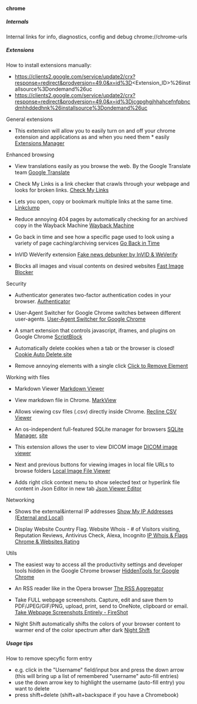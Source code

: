 #### chrome

##### Internals

Internal links for info, diagnostics, config and debug chrome://chrome-urls

##### Extensions

How to install extensions manually:

 * https://clients2.google.com/service/update2/crx?response=redirect&prodversion=49.0&x=id%3D<Extension_ID>%26installsource%3Dondemand%26uc
 * https://clients2.google.com/service/update2/crx?response=redirect&prodversion=49.0&x=id%3Djcgpghgjhhahcefnfpbncdmhhddedhnk%26installsource%3Dondemand%26uc


General extensions

 * This extension will allow you to easily turn on and off your chrome extension and applications as and when you need them * easily
   [Extensions Manager](https://chrome.google.com/webstore/detail/extensions-manager/kllcckbicipekmojkcopeameajngoomf)


Enhanced browsing

 * View translations easily as you browse the web. By the Google Translate team
   [Google Translate](https://chrome.google.com/webstore/detail/google-translate/aapbdbdomjkkjkaonfhkkikfgjllcleb?hl=en)

 * Check My Links is a link checker that crawls through your webpage and looks for broken links.
   [Check My Links](https://chrome.google.com/webstore/detail/check-my-links/ojkcdipcgfaekbeaelaapakgnjflfglf)

 * Lets you open, copy or bookmark multiple links at the same time.
   [Linkclump](https://chrome.google.com/webstore/detail/linkclump/lfpjkncokllnfokkgpkobnkbkmelfefj)
 
 * Reduce annoying 404 pages by automatically checking for an archived copy in the Wayback Machine
   [Wayback Machine](https://chrome.google.com/webstore/detail/wayback-machine/fpnmgdkabkmnadcjpehmlllkndpkmiak)
   
 * Go back in time and see how a specific page used to look using a variety of page caching/archiving services
   [Go Back in Time](https://chrome.google.com/webstore/detail/go-back-in-time/hgdahcpipmgehmaaankiglanlgljlakj)
   
 * InVID WeVerify extension
   [Fake news debunker by InVID & WeVerify](https://chrome.google.com/webstore/detail/fake-news-debunker-by-inv/mhccpoafgdgbhnjfhkcmgknndkeenfhe)

 * Blocks all images and visual contents on desired websites
   [Fast Image Blocker](https://chrome.google.com/webstore/detail/fast-image-blocker/khgnndhdnkpmlflndgobodbhgheaegon)
 
Security

 * Authenticator generates two-factor authentication codes in your browser.
   [Authenticator](https://chrome.google.com/webstore/detail/authenticator/bhghoamapcdpbohphigoooaddinpkbai)

 * User-Agent Switcher for Google Chrome switches between different user-agents.
   [User-Agent Switcher for Google Chrome](https://chrome.google.com/webstore/detail/user-agent-switcher-for-c/djflhoibgkdhkhhcedjiklpkjnoahfmg)
  
 * A smart extension that controls javascript, iframes, and plugins on Google Chrome
   [ScriptBlock](https://chrome.google.com/webstore/detail/scriptblock/hcdjknjpbnhdoabbngpmfekaecnpajba)
 
 * Automatically delete cookies when a tab or the browser is closed!
   [Cookie Auto Delete](https://chrome.google.com/webstore/detail/cookie-auto-delete/kceglpglilklghkgofolieongaolnaob),[site](https://mybrowseraddon.com/cookie-auto-delete.html)

 * Remove annoying elements with a single click
   [Click to Remove Element](https://chrome.google.com/webstore/detail/click-to-remove-element/jcgpghgjhhahcefnfpbncdmhhddedhnk)


Working with files

 * Markdown Viewer
   [Markdown Viewer](https://chrome.google.com/webstore/detail/markdown-viewer/ckkdlimhmcjmikdlpkmbgfkaikojcbjk)

 * View markdown file in Chrome.
   [MarkView](https://chrome.google.com/webstore/detail/markview/iaddkimmopgchbbnmfmdcophmlnghkim)

 * Allows viewing csv files (.csv) directly inside Chrome.
   [Recline CSV Viewer](https://chrome.google.com/webstore/detail/recline-csv-viewer/ibfcfelnbfhlbpelldnngdcklnndhael)

 * An os-independent full-featured SQLite manager for browsers
   [SQLite Manager](https://chrome.google.com/webstore/detail/sqlite-manager/njognipnngillknkhikjecpnbkefclfe), [site](https://add0n.com/sqlite-manager.html)

 * This extension allows the user to view DICOM image
   [DICOM image viewer](https://chrome.google.com/webstore/detail/dicom-image-viewer/ehppmcooahfnlfhhcflpkcjmonkoindc)

 * Next and previous buttons for viewing images in local file URLs to browse folders
   [Local Image File Viewer](https://chrome.google.com/webstore/detail/local-image-file-viewer/lhlckkgdiojkapplglfeomlkjllphilo)
  
 * Adds right click context menu to show selected text or hyperlink file content in Json Editor in new tab
   [Json Viewer Editor](https://chrome.google.com/webstore/detail/json-viewer-editor/emlglgogdlkgaepogbphgkdlpdlchdgg)

   
Networking

 * Shows the external&internal IP addresses
   [Show My IP Addresses (External and Local)](https://chrome.google.com/webstore/detail/show-my-ip-addresses-exte/opljiobgnagdjikipnagigiacllolpaj)

 * Display Website Country Flag. Website Whois - # of Visitors visiting, Reputation Reviews, Antivirus Check, Alexa, Incognito
   [IP Whois & Flags Chrome & Websites Rating](https://chrome.google.com/webstore/detail/ip-whois-flags-chrome-web/kmdfbacgombndnllogoijhnggalgmkon)

Utils

 * The easiest way to access all the productivity settings and developer tools hidden in the Google Chrome browser
   [HiddenTools for Google Chrome](https://chrome.google.com/webstore/detail/hiddentools-for-google-ch/jhcdplpmjpchlfjfihdpimbakifjnnda)

 * An RSS reader like in the Opera browser
   [The RSS Aggregator](https://chrome.google.com/webstore/detail/the-rss-aggregator/ffhafkagcdhnhamiaecajogjcfgienom)
  
 * Take FULL webpage screenshots. Capture, edit and save them to PDF/JPEG/GIF/PNG, upload, print, send to OneNote, clipboard or email.
   [Take Webpage Screenshots Entirely - FireShot](https://chrome.google.com/webstore/detail/take-webpage-screenshots/mcbpblocgmgfnpjjppndjkmgjaogfceg)

 * Night Shift automatically shifts the colors of your browser content to warmer end of the color spectrum after dark
   [Night Shift](https://chrome.google.com/webstore/detail/night-shift/fpnlpehjhijpamloppfjljenemeokfio)
   
  
##### Usage tips

How to remove specyfic form entry

 * e.g. click in the "Username" field/input box and press the down arrow (this will bring up a list of remembered "username" auto-fill entries)
 * use the down arrow key to highlight the username (auto-fill entry) you want to delete
 * press shift+delete (shift+alt+backspace if you have a Chromebook)
